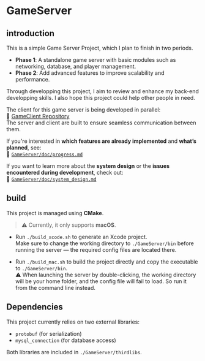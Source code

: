 # GameServer
## introduction
This is a simple Game Server Project, which I plan to finish in two periods. 
- **Phase 1**: A standalone game server with basic modules such as networking, database, and player management.
- **Phase 2**: Add advanced features to improve scalability and performance.

Through developping this project, I aim to review and enhance my back-end developping skills. I also hope this project could help other people in need.

The client for this game server is being developed in parallel:  
🔗 [GameClient Repository](https://github.com/RubyDuDo/GameClient)  
The server and client are built to ensure seamless communication between them.

If you're interested in **which features are already implemented** and **what’s planned**, see:  
📄 [`GameServer/doc/progress.md`](GameServer/doc/progress.md)

If you want to learn more about the **system design** or the **issues encountered during development**, check out:  
📄 [`GameServer/doc/system_design.md`](GameServer/doc/system_design.md)


## build
This project is managed using **CMake**.  
> ⚠️ Currently, it only supports **macOS**.

- Run `./build_xcode.sh` to generate an Xcode project.  
  Make sure to change the working directory to `./GameServer/bin` before running the server — the required config files are located there.

- Run `./build_mac.sh` to build the project directly and copy the executable to `./GameServer/bin`.  
  ⚠️ When launching the server by double-clicking, the working directory will be your home folder, and the config file will fail to load. So run it from the command line instead.



## Dependencies
This project currently relies on two external libraries:

- `protobuf` (for serialization)
- `mysql_connection` (for database access)

Both libraries are included in `./GameServer/thirdlibs`.